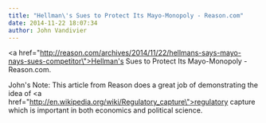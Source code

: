 ```yaml
---
title: "Hellman\'s Sues to Protect Its Mayo-Monopoly - Reason.com"
date: 2014-11-22 18:07:34
author: John Vandivier
---
```




<a href=\"http://reason.com/archives/2014/11/22/hellmans-says-mayo-nays-sues-competitor\">Hellman's Sues to Protect Its Mayo-Monopoly - Reason.com</a>.

John's Note: This article from Reason does a great job of demonstrating the idea of <a href=\"http://en.wikipedia.org/wiki/Regulatory_capture\">regulatory capture</a> which is important in both economics and political science.